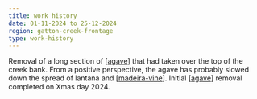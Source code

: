 ```yaml
---
title: work history
date: 01-11-2024 to 25-12-2024
region: gatton-creek-frontage
type: work-history
---
```


Removal of a long section of [[agave]] that had taken over the top of the creek bank. From a positive perspective, the agave has probably slowed down the spread of lantana and [[madeira-vine]]. Initial [[agave]] removal completed on Xmas day 2024.


[//begin]: # "Autogenerated link references for markdown compatibility"
[agave]: ../plants/agave "Agave"
[madeira-vine]: ../plants/madeira-vine "Madeira vine (Anredera cordifolia)"
[//end]: # "Autogenerated link references"